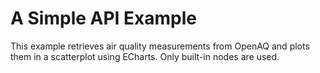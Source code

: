 # A Simple API Example

This example retrieves air quality measurements from OpenAQ and plots them in a scatterplot using ECharts. Only built-in nodes are used.
